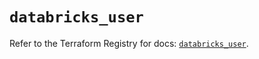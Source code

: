 # `databricks_user`

Refer to the Terraform Registry for docs: [`databricks_user`](https://registry.terraform.io/providers/databricks/databricks/1.38.0/docs/resources/user).
